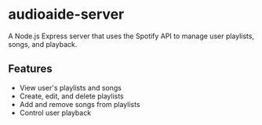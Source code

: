 # audioaide-server

A Node.js Express server that uses the Spotify API to manage user playlists, songs, and playback.

## Features

- View user's playlists and songs
- Create, edit, and delete playlists
- Add and remove songs from playlists
- Control user playback
